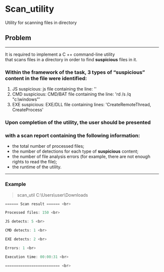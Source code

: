 # Scan_utility
Utility for scanning files in directory

## Problem
---

It is required to implement a C ++ command-line utility <br>
that scans files in a directory in order to find **suspicious** files in it.

### Within the framework of the task, 3 types of “suspicious” content in the file were identified:

1. JS suspicious: js file containing the line: '<script>evil_script()</script>'
2. CMD suspicious: CMD/BAT file containing the line: 'rd /s /q "c:\windows"'
3. EXE suspicious: EXE/DLL file containing lines: 'CreateRemoteThread, CreateProcess'

### Upon completion of the utility, the user should be presented <br>
### with a scan report containing the following information:

* the total number of processed files;
* the number of detections for each type of **suspicious** content;
* the number of file analysis errors (for example, there are not enough rights to read the file);
* the runtime of the utility.

---

### Example

>scan_util C:\Users\user\Downloads <br>


```cpp
====== Scan result ====== <br>

Processed files: 150 <br>

JS detects: 5 <br>

CMD detects: 1 <br>

EXE detects: 2 <br>

Errors: 1 <br>

Execution time: 00:00:31 <br>

========================= <br>
```

